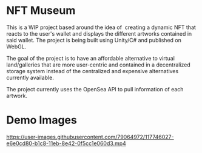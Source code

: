 # NFT Museum

This is a WIP project based around the idea of  creating a dynamic NFT that reacts to the user's wallet and displays the different artworks contained in said wallet. The project is being built using Unity/C# and published on WebGL.

The goal of the project is to have an affordable alternative to virtual land/galleries that are more user-centric and contained in a decentralized storage system instead of the centralized and expensive alternatives currently available.

The project currently uses the OpenSea API to pull information of each artwork.

# Demo Images

https://user-images.githubusercontent.com/79064972/117746027-e6e0cd80-b1c8-11eb-8e42-0f5cc1e060d3.mp4
